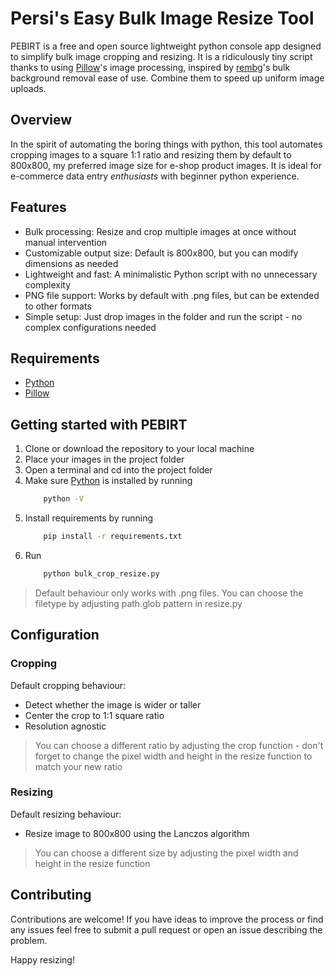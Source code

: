 # Persi's Easy Bulk Image Resize Tool
PEBIRT is a free and open source lightweight python console app designed to simplify bulk image cropping and resizing. It is a ridiculously tiny script thanks to using [Pillow](https://github.com/python-pillow/Pillow/)'s image processing, inspired by [rembg](https://github.com/danielgatis/rembg/tree/main?tab=readme-ov-file#usage-as-a-library)'s bulk background removal ease of use. Combine them to speed up uniform image uploads.

## Overview
In the spirit of automating the boring things with python, this tool automates cropping images to a square 1:1 ratio and resizing them by default to 800x800, my preferred image size for e-shop product images. It is ideal for e-commerce data entry *enthusiasts* with beginner python experience.

## Features
- Bulk processing: Resize and crop multiple images at once without manual intervention
- Customizable output size: Default is 800x800, but you can modify dimensions as needed
- Lightweight and fast: A minimalistic Python script with no unnecessary complexity
- PNG file support: Works by default with .png files, but can be extended to other formats
- Simple setup: Just drop images in the folder and run the script - no complex configurations needed

## Requirements
- [Python](https://www.python.org/downloads/)
- [Pillow](https://github.com/python-pillow/Pillow/)

## Getting started with PEBIRT
1. Clone or download the repository to your local machine
2. Place your images in the project folder
3. Open a terminal and cd into the project folder
4. Make sure [Python](https://www.python.org/downloads/) is installed by running
    ```bash
        python -V
    ```
5. Install requirements by running
    ```bash
        pip install -r requirements.txt 
    ``` 
6. Run
    ```bash
        python bulk_crop_resize.py
    ```
>Default behaviour only works with .png files. You can choose the filetype by adjusting path.glob pattern in resize.py

## Configuration
### Cropping
Default cropping behaviour:
- Detect whether the image is wider or taller
- Center the crop to 1:1 square ratio
- Resolution agnostic
>You can choose a different ratio by adjusting the crop function - don't forget to change the pixel width and height in the resize function to match your new ratio

### Resizing
Default resizing behaviour:
- Resize image to 800x800 using the Lanczos algorithm
>You can choose a different size by adjusting the pixel width and height in the resize function

## Contributing
Contributions are welcome! If you have ideas to improve the process or find any issues feel free to submit a pull request or open an issue describing the problem.

Happy resizing!